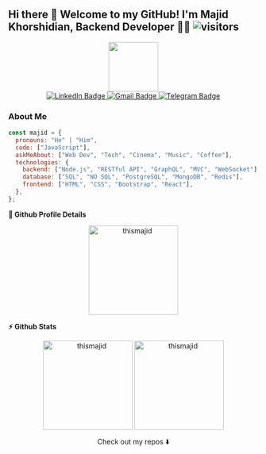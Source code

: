## Hi there 👋 Welcome to my GitHub! I'm Majid Khorshidian, Backend Developer :technologist: ![visitors](https://visitor-badge.glitch.me/badge?page_id=thismajid&left_color=green&right_color=red) 

<div id="header" align="center">
  <img src="https://media0.giphy.com/media/gjrYDwbjnK8x36xZIO/giphy.gif?cid=790b761160b85559dd21f40759881fa460aa075d237d06b9&rid=giphy.gif" width="100"/>
  <div id="badges">
    <a href="https://www.linkedin.com/in/thismajid">
      <img src="https://img.shields.io/badge/LinkedIn-blue?style=for-the-badge&logo=linkedin&logoColor=white" alt="LinkedIn Badge"/>
    </a>
    <a href="mailto:mkhorshidian72@gmail.com">
      <img src="https://img.shields.io/badge/Gmail-red?style=for-the-badge&logo=gmail&logoColor=white" alt="Gmail Badge"/>
    </a>
    <a href="https://t.me/thismajid">
      <img src="https://img.shields.io/badge/Telegram-blue?style=for-the-badge&logo=telegram&logoColor=white" alt="Telegram Badge"/>
    </a>
  </div>
</div>


### About Me

```javascript
const majid = {
  pronouns: "He" | "Him",
  code: ["JavaScript"],
  askMeAbout: ["Web Dev", "Tech", "Cinema", "Music", "Coffee"],
  technologies: {
    backend: ["Node.js", "RESTful API", "GraphQL", "MVC", "WebSocket"],
    database: ["SQL", "NO SQL", "PostgreSQL", "MongoDB", "Redis"],
    frontend: ["HTML", "CSS", "Bootstrap", "React"],
  },
};
```

  <summary><b>🔎 Github Profile Details</b></summary>
<p align="center"><img height="180em" src="https://github-profile-summary-cards.vercel.app/api/cards/profile-details?username=thismajid&theme=github_dark" alt="thismajid" align = "center"/></p>

  <summary><b>⚡ Github Stats</b></summary>
<p align="center"><img height="180em" src="https://github-readme-stats.vercel.app/api?username=thismajid&hide_border=true&count_private=true&show_icons=true&theme=radical" alt="thismajid" align = "center"/>
<img height="180em" src="https://github-readme-stats.vercel.app/api/top-langs?username=thismajid&show_icons=true&locale=en&layout=compact&hide_border=true&theme=radical" alt="thismajid" align = "center"/></p>

<p align="center">
Check out my repos ⬇️  
</p>
